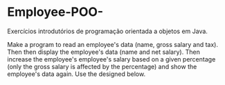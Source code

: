 # Employee-POO-
Exercícios introdutórios de programação orientada a objetos em Java.

Make a program to read an employee's data (name, gross salary and tax). Then 
then display the employee's data (name and net salary). Then increase the employee's 
employee's salary based on a given percentage (only the gross salary is 
affected by the percentage) and show the employee's data again. Use the 
designed below.
